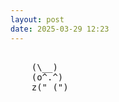 ```yaml
---
layout: post
date: 2025-03-29 12:23
---
```


<pre><br>    (\__)<br>    (o^.^)<br>    z("_(")<br></pre>
